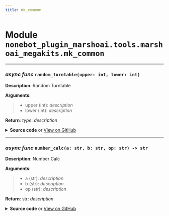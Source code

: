 ```yaml
---
title: mk_common
---
```

# **Module** `nonebot_plugin_marshoai.tools.marshoai_megakits.mk_common`

---
### ***async func*** `random_turntable(upper: int, lower: int)`

**Description**: Random Turntable


**Arguments**:
> - upper (int): _description_  
> - lower (int): _description_  

**Return**: _type_: _description_


<details>
<summary> <b>Source code</b> or <a href='https://github.com/LiteyukiStudio/nonebot-plugin-marshoai/tree/main/nonebot_plugin_marshoai/tools/marshoai_megakits/mk_common.py#L4' target='_blank'>View on GitHub</a></summary>

```python
async def random_turntable(upper: int, lower: int):
    return random.randint(lower, upper)
```
</details>

---
### ***async func*** `number_calc(a: str, b: str, op: str) -> str`

**Description**: Number Calc


**Arguments**:
> - a (str): _description_  
> - b (str): _description_  
> - op (str): _description_  

**Return**: str: _description_


<details>
<summary> <b>Source code</b> or <a href='https://github.com/LiteyukiStudio/nonebot-plugin-marshoai/tree/main/nonebot_plugin_marshoai/tools/marshoai_megakits/mk_common.py#L17' target='_blank'>View on GitHub</a></summary>

```python
async def number_calc(a: str, b: str, op: str) -> str:
    a, b = (float(a), float(b))
    match op:
        case '+':
            return str(a + b)
        case '-':
            return str(a - b)
        case '*':
            return str(a * b)
        case '/':
            return str(a / b)
        case '**':
            return str(a ** b)
        case '%':
            return str(a % b)
        case _:
            return '未知运算符'
```
</details>

